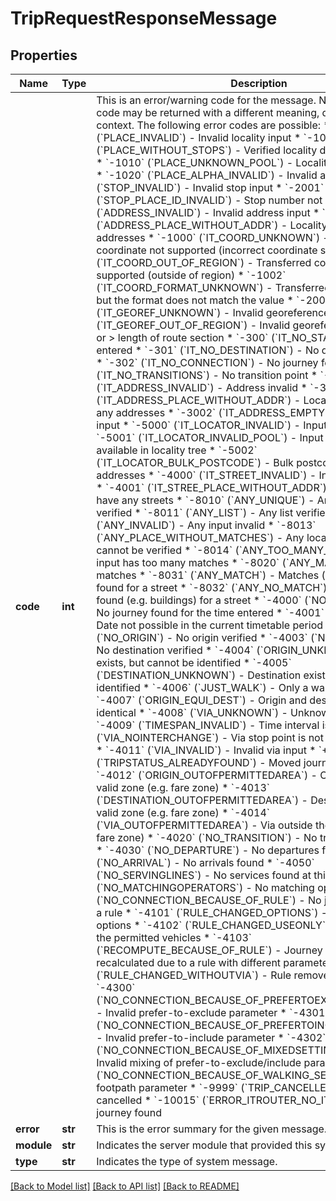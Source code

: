 # TripRequestResponseMessage

## Properties
Name | Type | Description | Notes
------------ | ------------- | ------------- | -------------
**code** | **int** | This is an error/warning code for the message. Note that the same code may be returned with a different meaning, depending on the context. The following error codes are possible:  * &#x60;-1000&#x60; (&#x60;PLACE_INVALID&#x60;) - Invalid locality input * &#x60;-1001&#x60; (&#x60;PLACE_WITHOUT_STOPS&#x60;) - Verified locality does not have stops * &#x60;-1010&#x60; (&#x60;PLACE_UNKNOWN_POOL&#x60;) - Locality not in locality tree * &#x60;-1020&#x60; (&#x60;PLACE_ALPHA_INVALID&#x60;) - Invalid alpha list  * &#x60;-2000&#x60; (&#x60;STOP_INVALID&#x60;) - Invalid stop input * &#x60;-2001&#x60; (&#x60;STOP_PLACE_ID_INVALID&#x60;) - Stop number not in locality  * &#x60;-3000&#x60; (&#x60;ADDRESS_INVALID&#x60;) - Invalid address input * &#x60;-3001&#x60; (&#x60;ADDRESS_PLACE_WITHOUT_ADDR&#x60;) - Locality does not have any addresses  * &#x60;-1000&#x60; (&#x60;IT_COORD_UNKNOWN&#x60;) - Transferred coordinate not supported (incorrect coordinate system) * &#x60;-1001&#x60; (&#x60;IT_COORD_OUT_OF_REGION&#x60;) - Transferred coordinates not supported (outside of region) * &#x60;-1002&#x60; (&#x60;IT_COORD_FORMAT_UNKNOWN&#x60;) - Transferred coordinate is ok, but the format does not match the value * &#x60;-200&#x60; (&#x60;IT_GEOREF_UNKNOWN&#x60;) - Invalid georeference * &#x60;-201&#x60; (&#x60;IT_GEOREF_OUT_OF_REGION&#x60;) - Invalid georeference section &lt; 0 or &gt; length of route section * &#x60;-300&#x60; (&#x60;IT_NO_START&#x60;) - No origin entered * &#x60;-301&#x60; (&#x60;IT_NO_DESTINATION&#x60;) - No destination entered * &#x60;-302&#x60; (&#x60;IT_NO_CONNECTION&#x60;) - No journey found * &#x60;-303&#x60; (&#x60;IT_NO_TRANSITIONS&#x60;) - No transition point  * &#x60;-3000&#x60; (&#x60;IT_ADDRESS_INVALID&#x60;) - Address invalid * &#x60;-3001&#x60; (&#x60;IT_ADDRESS_PLACE_WITHOUT_ADDR&#x60;) - Locality does not have any addresses * &#x60;-3002&#x60; (&#x60;IT_ADDRESS_EMPTY&#x60;) - Empty address input  * &#x60;-5000&#x60; (&#x60;IT_LOCATOR_INVALID&#x60;) - Input locality is invalid * &#x60;-5001&#x60; (&#x60;IT_LOCATOR_INVALID_POOL&#x60;) - Input locality not available in locality tree * &#x60;-5002&#x60; (&#x60;IT_LOCATOR_BULK_POSTCODE&#x60;) - Bulk postcode, postcode with addresses  * &#x60;-4000&#x60; (&#x60;IT_STREET_INVALID&#x60;) - Input street is invalid * &#x60;-4001&#x60; (&#x60;IT_STREE_PLACE_WITHOUT_ADDR&#x60;) - Locality does not have any streets  * &#x60;-8010&#x60; (&#x60;ANY_UNIQUE&#x60;) - Any input uniquely verified * &#x60;-8011&#x60; (&#x60;ANY_LIST&#x60;) - Any list verified * &#x60;-8012&#x60; (&#x60;ANY_INVALID&#x60;) - Any input invalid * &#x60;-8013&#x60; (&#x60;ANY_PLACE_WITHOUT_MATCHES&#x60;) - Any location found, but cannot be verified * &#x60;-8014&#x60; (&#x60;ANY_TOO_MANY_MATCHES&#x60;) - Any input has too many matches * &#x60;-8020&#x60; (&#x60;ANY_MATCH_NONE&#x60;) - No matches * &#x60;-8031&#x60; (&#x60;ANY_MATCH&#x60;) - Matches (e.g. buildings) found for a street * &#x60;-8032&#x60; (&#x60;ANY_NO_MATCH&#x60;) - No matches found (e.g. buildings) for a street  * &#x60;-4000&#x60; (&#x60;NO_CONNECTION&#x60;) - No journey found for the time entered * &#x60;-4001&#x60; (&#x60;DATE_INVALID&#x60;) - Date not possible in the current timetable period * &#x60;-4002&#x60; (&#x60;NO_ORIGIN&#x60;) - No origin verified * &#x60;-4003&#x60; (&#x60;NO_DESTINATION&#x60;) - No destination verified * &#x60;-4004&#x60; (&#x60;ORIGIN_UNKNOWN&#x60;) - Origin exists, but cannot be identified * &#x60;-4005&#x60; (&#x60;DESTINATION_UNKNOWN&#x60;) - Destination exists, but cannot be identified * &#x60;-4006&#x60; (&#x60;JUST_WALK&#x60;) - Only a walk has been found * &#x60;-4007&#x60; (&#x60;ORIGIN_EQUI_DEST&#x60;) - Origin and destination are identical * &#x60;-4008&#x60; (&#x60;VIA_UNKNOWN&#x60;) - Unknown via-point * &#x60;-4009&#x60; (&#x60;TIMESPAN_INVALID&#x60;) - Time interval is invalid * &#x60;-4010&#x60; (&#x60;VIA_NOINTERCHANGE&#x60;) - Via stop point is not an interchange stop * &#x60;-4011&#x60; (&#x60;VIA_INVALID&#x60;) - Invalid via input * &#x60;+4011&#x60; (&#x60;TRIPSTATUS_ALREADYFOUND&#x60;) - Moved journey already exists * &#x60;-4012&#x60; (&#x60;ORIGIN_OUTOFPERMITTEDAREA&#x60;) - Origin outside the valid zone (e.g. fare zone) * &#x60;-4013&#x60; (&#x60;DESTINATION_OUTOFPERMITTEDAREA&#x60;) - Destination outside the valid zone (e.g. fare zone) * &#x60;-4014&#x60; (&#x60;VIA_OUTOFPERMITTEDAREA&#x60;) - Via outside the valid zone (e.g. fare zone) * &#x60;-4020&#x60; (&#x60;NO_TRANSITION&#x60;) - No transition point found * &#x60;-4030&#x60; (&#x60;NO_DEPARTURE&#x60;) - No departures found * &#x60;-4040&#x60; (&#x60;NO_ARRIVAL&#x60;) - No arrivals found * &#x60;-4050&#x60; (&#x60;NO_SERVINGLINES&#x60;) - No services found at this stop * &#x60;-4060&#x60; (&#x60;NO_MATCHINGOPERATORS&#x60;) - No matching operators  * &#x60;-4100&#x60; (&#x60;NO_CONNECTION_BECAUSE_OF_RULE&#x60;) - No journey because of a rule * &#x60;-4101&#x60; (&#x60;RULE_CHANGED_OPTIONS&#x60;) - Rule changed the options * &#x60;-4102&#x60; (&#x60;RULE_CHANGED_USEONLY&#x60;) - Rule chagned the permitted vehicles * &#x60;-4103&#x60; (&#x60;RECOMPUTE_BECAUSE_OF_RULE&#x60;) - Journey has been recalculated due to a rule with different parameters * &#x60;-4104&#x60; (&#x60;RULE_CHANGED_WITHOUTVIA&#x60;) - Rule removed the via point * &#x60;-4300&#x60; (&#x60;NO_CONNECTION_BECAUSE_OF_PREFERTOEXCLUDE_SETTINGS&#x60;) - Invalid prefer-to-exclude parameter * &#x60;-4301&#x60; (&#x60;NO_CONNECTION_BECAUSE_OF_PREFERTOINCLUDE_SETTINGS&#x60;) - Invalid prefer-to-include parameter * &#x60;-4302&#x60; (&#x60;NO_CONNECTION_BECAUSE_OF_MIXEDSETTING_SETTINGS&#x60;) - Invalid mixing of prefer-to-exclude/include parameters * &#x60;-4303&#x60; (&#x60;NO_CONNECTION_BECAUSE_OF_WALKING_SETTINGS&#x60;) - Invalid footpath parameter * &#x60;-9999&#x60; (&#x60;TRIP_CANCELLED&#x60;) - Trip has been cancelled * &#x60;-10015&#x60; (&#x60;ERROR_ITROUTER_NO_IT_CONN&#x60;) - No journey found  | [optional] 
**error** | **str** | This is the error summary for the given message. | [optional] 
**module** | **str** | Indicates the server module that provided this system message. | [optional] 
**type** | **str** | Indicates the type of system message. | [optional] 

[[Back to Model list]](../README.md#documentation-for-models) [[Back to API list]](../README.md#documentation-for-api-endpoints) [[Back to README]](../README.md)


